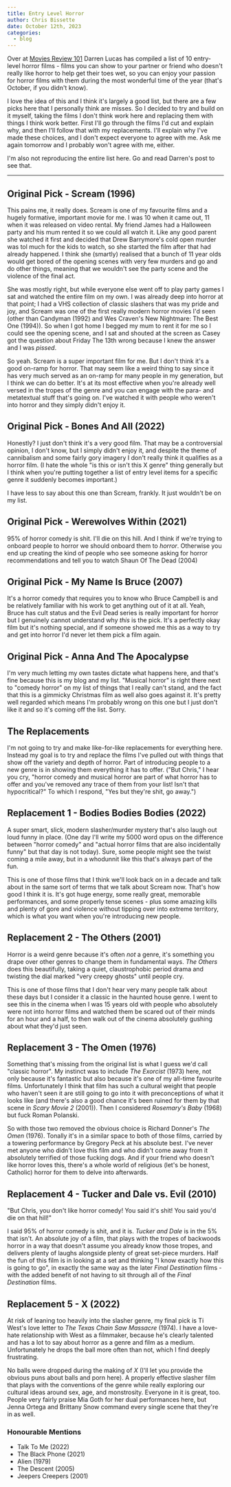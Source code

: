 ```yaml
---
title: Entry Level Horror
author: Chris Bissette
date: October 12th, 2023
categories:
  - blog
---
```


Over at [Movies Review 101](https://moviesreview101.com/10-entry-level-horror-movies/?amp=1) Darren Lucas has compiled a list of 10 entry-level horror films - films you can show to your partner or friend who doesn't really like horror to help get their toes wet, so you can enjoy your passion for horror films with them during the most wonderful time of the year (that's October, if you didn't know).

I love the idea of this and I think it's largely a good list, but there are a few picks here that I personally think are misses. So I decided to try and build on it myself, taking the films I don't think work here and replacing them with things I think work better. First I'll go through the films I'd cut and explain why, and then I'll follow that with my replacements. I'll explain why I've made these choices, and I don't expect everyone to agree with me. Ask me again tomorrow and I probably won't agree with me, either.

I'm also not reproducing the entire list here. Go and read Darren's post to see that.

---

## Original Pick - Scream (1996)

This pains me, it really does. Scream is one of my favourite films and a hugely formative, important movie for me. I was 10 when it came out, 11 when it was released on video rental. My friend James had a Halloween party and his mum rented it so we could all watch it. Like any good parent she watched it first and decided that Drew Barrymore's cold open murder was tol much for the kids to watch, so she started the film after that had already happened. I think she (smartly) realised that a bunch of 11 year olds would get bored of the opening scenes with very few murders and go and do other things, meaning that we wouldn't see the party scene and the violence of the final act.

She was mostly right, but while everyone else went off to play party games I sat and watched the entire film on my own. I was already deep into horror at that point; I had a VHS collection of classic slashers that was my pride and joy, and Scream was one of the first really modern horror movies I'd seen (other than Candyman (1992) and Wes Craven's New Nightmare: The Best One (1994)). So when I got home I begged my mum to rent it for me so I could see the opening scene, and I sat and shouted at the screen as Casey got the question about Friday The 13th wrong because I knew the answer and I was *pissed*.

So yeah. Scream is a super important film for me. But I don't think it's a good on-ramp for horror. That may seem like a weird thing to say since it has very much served as an on-ramp for many people in my generation, but I think we can do better. It's at its most effective when you're already well versed in the tropes of the genre and you can engage with the para- and metatextual stuff that's going on. I've watched it with people who weren't into horror and they simply didn't enjoy it.

## Original Pick - Bones And All (2022)

Honestly? I just don't think it's a very good film. That may be a controversial opinion, I don't know, but I simply didn't enjoy it, and despite the theme of cannibalism and some fairly gory imagery I don't really think it qualifies as a horror film. (I hate the whole "is this or isn't this X genre" thing generally but I think when you're putting together a list of entry level items for a specific genre it suddenly becomes important.)

I have less to say about this one than Scream, frankly. It just wouldn't be on my list.

## Original Pick - Werewolves Within (2021)

95% of horror comedy is shit. I'll die on this hill. And I think if we're trying to onboard people to horror we should onboard them to *horror*. Otherwise you end up creating the kind of people who see someone asking for horror recommendations and tell you to watch Shaun Of The Dead (2004)

## Original Pick - My Name Is Bruce (2007)

It's a horror comedy that requires you to know who Bruce Campbell is and be relatively familiar with his work to get anything out of it at all. Yeah, Bruce has cult status and the Evil Dead series is really important for horror but I genuinely cannot understand why *this* is the pick. It's a perfectly okay film but it's nothing special, and if someone showed me this as a way to try and get into horror I'd never let them pick a film again.

## Original Pick - Anna And The Apocalypse

I'm very much letting my own tastes dictate what happens here, and that's fine because this is my blog and my list. "Musical horror" is right there next to "comedy horror" on my list of things that I really can't stand, and the fact that this is a gimmicky Christmas film as well also goes against it. It's pretty well regarded which means I'm probably wrong on this one but I just don't like it and so it's coming off the list. Sorry.

## The Replacements

I'm not going to try and make like-for-like replacements for everything here. Instead my goal is to try and replace the films I've pulled out with things that show off the variety and depth of horror. Part of introducing people to a new genre is in showing them everything it has to offer. ("But Chris," I hear you cry, "horror comedy and musical horror are part of what horror has to offer and you've removed any trace of them from your list! Isn't that hypocritical?" To which I respond, "Yes but they're shit, go away.")

## Replacement 1 - Bodies Bodies Bodies (2022)

A super smart, slick, modern slasher/murder mystery that's also laugh out loud funny in place. (One day I'll write my 5000 word opus on the difference between "horror comedy" and "actual horror films that are also incidentally funny" but that day is not today). Sure, some people might see the twist coming a mile away, but in a whodunnit like this that's always part of the fun.

This is one of those films that I think we'll look back on in a decade and talk about in the same sort of terms that we talk about Scream now. That's how good I think it is. It's got huge energy, some really great, memorable performances, and some properly tense scenes - plus some amazing kills and plenty of gore and violence without tipping over into extreme territory, which is what you want when you're introducing new people.

## Replacement 2 - The Others (2001)

Horror is a weird genre because it's often *not* a genre, it's something you drape over other genres to change them in fundamental ways. *The Others* does this beautifully, taking a quiet, claustrophobic period drama and twisting the dial marked "very creepy ghosts" until people cry.

This is one of those films that I don't hear very many people talk about these days but I consider it a classic in the haunted house genre. I went to see this in the cinema when I was 15 years old with people who absolutely were not into horror films and watched them be scared out of their minds for an hour and a half, to then walk out of the cinema absolutely gushing about what they'd just seen.

## Replacement 3 - The Omen (1976)

Something that's missing from the original list is what I guess we'd call "classic horror". My instinct was to include *The Exorcist* (1973) here, not only because it's fantastic but also because it's one of my all-time favourite films. Unfortunately I think that film has such a cultural weight that people who haven't seen it are still going to go into it with preconceptions of what it looks like (and there's also a good chance it's been ruined for them by that scene in *Scary Movie 2* (2001)). Then I considered *Rosemary's Baby* (1968) but fuck Roman Polanski.

So with those two removed the obvious choice is Richard Donner's *The Omen* (1976). Tonally it's in a similar space to both of those films, carried by a towering performance by Gregory Peck at his absolute best. I've never met anyone who didn't love this film and who didn't come away from it absolutely terrified of those fucking dogs. And if your friend who doesn't like horror loves this, there's a whole world of religious (let's be honest, Catholic) horror for them to delve into afterwards.

## Replacement 4 - Tucker and Dale vs. Evil (2010)

"But Chris, you don't like horror comedy! You said it's shit! You said you'd die on that hill!"

I said 95% of horror comedy is shit, and it is. *Tucker and Dale* is in the 5% that isn't. An absolute joy of a film, that plays with the tropes of backwoods horror in a way that doesn't assume you already know those tropes, and delivers plenty of laughs alongside plenty of great set-piece murders. Half the fun of this film is in looking at a set and thinking "I know exactly how this is going to go", in exactly the same way as the later *Final Destination* films - with the added benefit of not having to sit through all of the *Final Destination* films.

## Replacement 5 - X (2022)

At risk of leaning too heavily into the slasher genre, my final pick is Ti West's love letter to *The Texas Chain Saw Massacre* (1974). I have a love-hate relationship with West as a filmmaker, because he's clearly talented and has a lot to say about horror as a genre and film as a medium. Unfortunately he drops the ball more often than not, which I find deeply frustrating.

No balls were dropped during the making of *X* (I'll let you provide the obvious puns about balls and porn here). A properly effective slasher film that plays with the conventions of the genre while really exploring our cultural ideas around sex, age, and monstrosity. Everyone in it is great, too. People very fairly praise Mia Goth for her dual performances here, but Jenna Ortega and Brittany Snow command every single scene that they're in as well.

### Honourable Mentions

* Talk To Me (2022)
* The Black Phone (2021)
* Alien (1979)
* The Descent (2005)
* Jeepers Creepers (2001)


